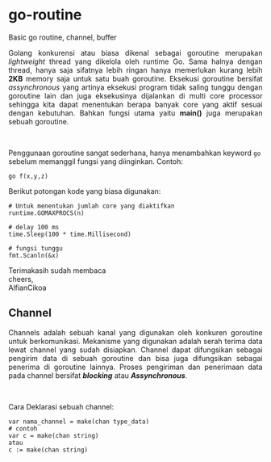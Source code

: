 # go-routine
Basic go routine, channel, buffer

<p align=justify>Golang konkurensi atau biasa dikenal sebagai goroutine merupakan <i>lightweight</i> thread yang dikelola oleh runtime Go. Sama halnya dengan thread, hanya saja sifatnya
lebih ringan hanya memerlukan kurang lebih <b>2KB</b> memory saja untuk satu buah goroutine. Eksekusi goroutine bersifat <i>assynchronous</i> yang artinya eksekusi program
tidak saling tunggu dengan goroutine lain dan juga eksekusinya dijalankan di multi core processor sehingga kita dapat menentukan berapa banyak core yang aktif sesuai dengan kebutuhan. Bahkan fungsi utama yaitu <b>main()</b> juga merupakan sebuah goroutine.</p><br>

Penggunaan goroutine sangat sederhana, hanya menambahkan keyword ```go``` sebelum memanggil fungsi yang diinginkan. Contoh:
```
go f(x,y,z)
```
Berikut potongan kode yang biasa digunakan:
```
# Untuk menentukan jumlah core yang diaktifkan
runtime.GOMAXPROCS(n)

# delay 100 ms
time.Sleep(100 * time.Millisecond)

# fungsi tunggu
fmt.Scanln(&x)
```

Terimakasih sudah membaca<br>
cheers,<br>
AlfianCikoa

## Channel
<p align=justify>Channels adalah sebuah kanal yang digunakan oleh konkuren goroutine untuk berkomunikasi. Mekanisme yang digunakan adalah serah terima data lewat channel yang sudah disiapkan. Channel dapat difungsikan sebagai pengirim data di sebuah goroutine dan bisa juga difungsikan sebagai penerima di goroutine lainnya. Proses pengiriman dan penerimaan data pada channel bersifat <b><i>blocking</i></b> atau <b><i>Assynchronous</i></b>.</p><br>

Cara Deklarasi sebuah channel:
```
var nama_channel = make(chan type_data)
# contoh
var c = make(chan string)
atau
c := make(chan string)
```
